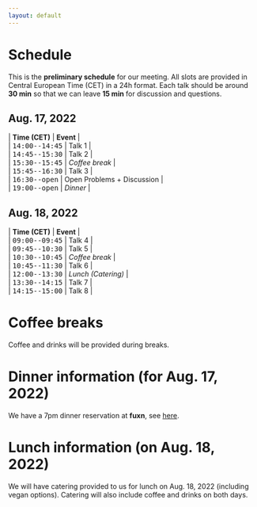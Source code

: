 ```yaml
---
layout: default
---
```


# Schedule

This is the **preliminary schedule** for our meeting. All slots are provided
in Central European Time (CET) in a 24h format. Each talk should be around 
**30 min** so that we can leave **15 min** for discussion and questions. 

## Aug. 17, 2022

| **Time (CET)**                                            | **Event**       |    
| <span style="font-family: monospace;">14:00--14:45</span> | Talk 1          |    
| <span style="font-family: monospace;">14:45--15:30</span> | Talk 2          |    
| <span style="font-family: monospace;">15:30--15:45</span> | *Coffee break*  |    
| <span style="font-family: monospace;">15:45--16:30</span> | Talk 3          |    
| <span style="font-family: monospace;">16:30--open</span>  | Open Problems + Discussion |    
| <span style="font-family: monospace;">19:00--open</span>  | *Dinner*          |    


## Aug. 18, 2022

| **Time (CET)**                                            | **Event**        |    
| <span style="font-family: monospace;">09:00--09:45</span> | Talk 4           |    
| <span style="font-family: monospace;">09:45--10:30</span> | Talk 5           |    
| <span style="font-family: monospace;">10:30--10:45</span> | *Coffee break*   |    
| <span style="font-family: monospace;">10:45--11:30</span> | Talk 6           |    
| <span style="font-family: monospace;">12:00--13:30</span>  | *Lunch (Catering)* |    
| <span style="font-family: monospace;">13:30--14:15</span>  | Talk 7           |    
| <span style="font-family: monospace;">14:15--15:00</span>  | Talk 8           |    


# Coffee breaks

Coffee and drinks will be provided during breaks.

# Dinner information (for Aug. 17, 2022)

We have a 7pm dinner reservation at **fuxn**, see [here](https://fuxn.at/).


# Lunch information (on Aug. 18, 2022)

We will have catering provided to us for lunch on Aug. 18, 2022 (including vegan options). 
Catering will also include coffee and drinks on both days.
